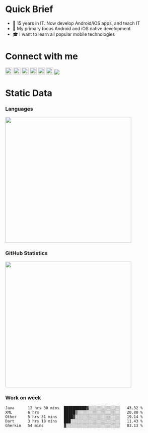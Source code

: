 # Quick Brief

- 🌱 15 years in IT. Now develop Android/iOS apps, and teach IT
- 🎯 My primary focus Android and iOS native development
- 🎓 I want to learn all popular mobile technologies

# Connect with me

[<img width="22px" src="https://cdn.jsdelivr.net/npm/simple-icons@v3/icons/telegram.svg">](https://t.me/itlavs)
[<img width="22px" src="https://cdn.jsdelivr.net/npm/simple-icons@v3/icons/facebook.svg">](https://facebook.com/itlavs)
[<img width="22px" src="https://cdn.jsdelivr.net/npm/simple-icons@v3/icons/vk.svg">](hhttps://vk.com/itlavs)
[<img width="22px" src="https://cdn.jsdelivr.net/npm/simple-icons@v3/icons/instagram.svg">](https://www.instagram.com/itlavs)
[<img width="22px" src="https://cdn.jsdelivr.net/npm/simple-icons@v3/icons/habr.svg">](https://habr.com/ru/users/lavs/posts/)
[<img width="22px" src="https://cdn.jsdelivr.net/npm/simple-icons@v3/icons/mail-dot-ru.svg">](mailto:lavrov-sergey@yandex.ru)
![](https://visitor-badge.glitch.me/badge?page_id=itlavs)

# Static Data


### Languages

[<img src="https://github-readme-stats.vercel.app/api/top-langs/?username=itlavs&langs_count=8&layout=compact" width="400"/>](https://github-readme-stats.vercel.app/api/top-langs/?username=itlavs&langs_count=8&layout=compact)

### GitHub Statistics

[<img src="https://github-readme-stats.vercel.app/api?username=itlavs" width="400"/>](https://github-readme-stats.vercel.app/api?username=itlavs)

### Work on week

<!--START_SECTION:waka-->
```text
Java      12 hrs 30 mins  ██████████▓░░░░░░░░░░░░░░   43.32 % 
XML       6 hrs           █████▒░░░░░░░░░░░░░░░░░░░   20.80 % 
Other     5 hrs 31 mins   ████▓░░░░░░░░░░░░░░░░░░░░   19.14 % 
Dart      3 hrs 18 mins   ███░░░░░░░░░░░░░░░░░░░░░░   11.43 % 
Gherkin   54 mins         ▓░░░░░░░░░░░░░░░░░░░░░░░░   03.13 % 
```
<!--END_SECTION:waka-->
